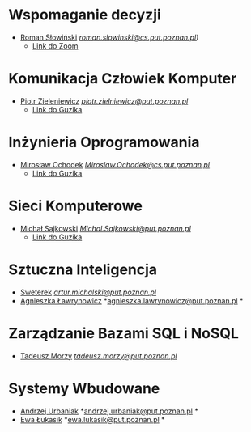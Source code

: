 # Wspomaganie decyzji
- [Roman Słowiński]() *roman.slowinski@cs.put.poznan.pl)*
   - [Link do Zoom](https://us02web.zoom.us/j/85460484417?pwd=NXpuckN3cFRKU1lwa1VLc0VoS09yQT09&uname=Piotr%20Tylczy%C5%84ski)
# Komunikacja Człowiek Komputer
- [Piotr Zieleniewicz]() *piotr.zielniewicz@put.poznan.pl*
   - [Link do Guzika](https://ekursy.put.poznan.pl/mod/bigbluebuttonbn/view.php?id=240728)
# Inżynieria Oprogramowania
- [Mirosław Ochodek]() *Miroslaw.Ochodek@cs.put.poznan.pl*
   - [Link do Guzika](https://ekursy.put.poznan.pl/mod/bigbluebuttonbn/view.php?id=470657)

# Sieci Komputerowe
- [Michał Sajkowski](https://www.cs.put.poznan.pl/msajkowski/for-students/)  *Michal.Sajkowski@put.poznan.pl*
   - [Link do Guzika](https://moodle.put.poznan.pl/course/view.php?id=4944)

# Sztuczna Inteligencja
- [Sweterek](http://www.cs.put.poznan.pl/amichalski/si.dzienne/index.html) *artur.michalski@put.poznan.pl*
- [Agnieszka Ławrynowicz](http://www.cs.put.poznan.pl/si/) *agnieszka.lawrynowicz@put.poznan.pl *

# Zarządzanie Bazami SQL i NoSQL
- [Tadeusz Morzy]() *tadeusz.morzy@put.poznan.pl*

# Systemy Wbudowane
- [Andrzej Urbaniak]() *andrzej.urbaniak@put.poznan.pl *
- [Ewa Łukasik]() *ewa.lukasik@put.poznan.pl *
